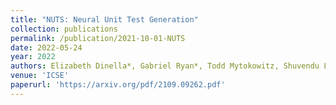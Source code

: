 ```yaml
---
title: "NUTS: Neural Unit Test Generation"
collection: publications
permalink: /publication/2021-10-01-NUTS
date: 2022-05-24
year: 2022
authors: Elizabeth Dinella*, Gabriel Ryan*, Todd Mytokowitz, Shuvendu Lahiri 
venue: 'ICSE'
paperurl: 'https://arxiv.org/pdf/2109.09262.pdf'
---
```

